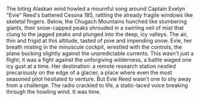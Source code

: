 The biting Alaskan wind howled a mournful song around Captain Evelyn "Evie" Reed's battered Cessna 185, rattling the already fragile windows like skeletal fingers.  Below, the Chugach Mountains hunched like slumbering giants, their snow-capped peaks shrouded in a swirling veil of mist that clung to the jagged peaks and plunged into the deep, icy valleys.  The air, thin and frigid at this altitude, tasted of pine and impending snow.  Evie, her breath misting in the minuscule cockpit, wrestled with the controls, the plane bucking slightly against the unpredictable currents.  This wasn't just a flight; it was a fight against the unforgiving wilderness, a battle waged one icy gust at a time.  Her destination: a remote research station nestled precariously on the edge of a glacier, a place where even the most seasoned pilot hesitated to venture.  But Evie Reed wasn't one to shy away from a challenge.  The radio crackled to life, a static-laced voice breaking through the howling wind.  It was time.
